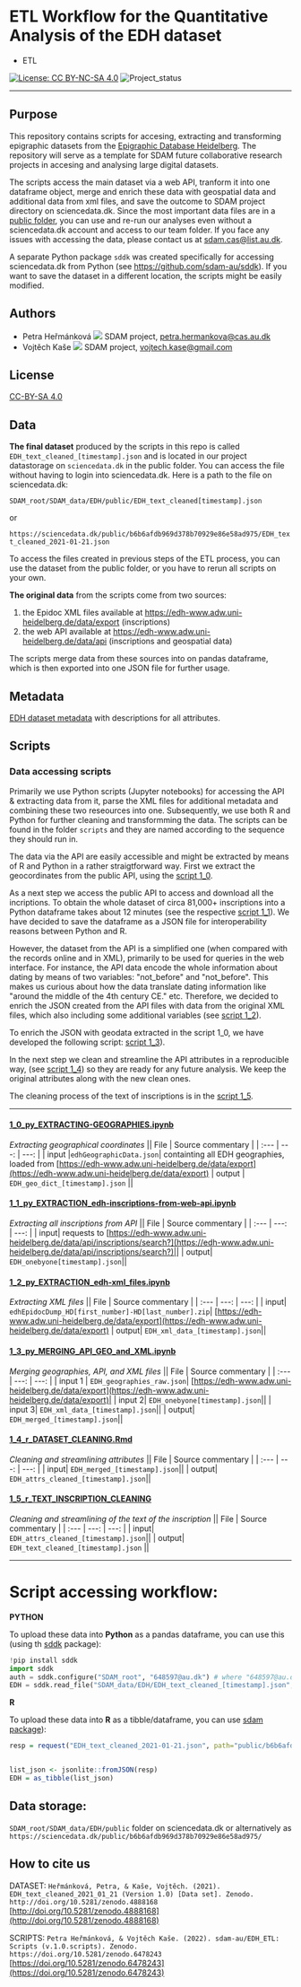 # ETL Workflow for the Quantitative Analysis of the EDH dataset
* ETL

[![License: CC BY-NC-SA 4.0](https://licensebuttons.net/l/by-nc-sa/4.0/80x15.png "Creative Commons License CC BY-NC-SA 4.0")](https://creativecommons.org/licenses/by-nc-sa/4.0/)
![Project_status](https://img.shields.io/badge/status-in__progress-brightgreen "Project status logo")

---

## Purpose
This repository contains scripts for accesing, extracting and transforming epigraphic datasets from the [Epigraphic Database Heidelberg](https://edh-www.adw.uni-heidelberg.de/). The repository will serve as a template for SDAM future collaborative research projects in accesing and analysing large digital datasets.

The scripts access the main dataset via a web API, tranform it into one dataframe object, merge and enrich these data with geospatial data and additional data from xml files, and save the outcome to SDAM project directory on sciencedata.dk. Since the most important data files are in a [public folder](https://sciencedata.dk/shared/b6b6afdb969d378b70929e86e58ad975), you can use and re-run our analyses even without a sciencedata.dk account and access to our team folder. If you face any issues with accessing the data, please contact us at sdam.cas@list.au.dk.

A separate Python package ```sddk``` was created specifically for accessing sciencedata.dk from Python (see https://github.com/sdam-au/sddk). If you want to save the dataset in a different location, the scripts might be easily modified.

## Authors
* Petra Heřmánková [![](https://orcid.org/sites/default/files/images/orcid_16x16.png)](https://orcid.org/0000-0002-6349-0540) SDAM project, petra.hermankova@cas.au.dk
* Vojtěch Kaše [![](https://orcid.org/sites/default/files/images/orcid_16x16.png)]([0000-0002-6601-1605](https://www.google.com/url?q=http://orcid.org/0000-0002-6601-1605&sa=D&ust=1588773325679000)) SDAM project, vojtech.kase@gmail.com

## License
[CC-BY-SA 4.0](https://github.com/sdam-au/EDH_ETL/blob/master/LICENSE.md)


## Data
**The final dataset** produced by the scripts in this repo is called `EDH_text_cleaned_[timestamp].json` and is located in our project datastorage on `sciencedata.dk` in the public folder. You can access the file without having to login into sciencedata.dk. Here is a path to the file on sciencedata.dk: 

`SDAM_root/SDAM_data/EDH/public/EDH_text_cleaned[timestamp].json`

or 

`https://sciencedata.dk/public/b6b6afdb969d378b70929e86e58ad975/EDH_text_cleaned_2021-01-21.json`

To access the files created in previous steps of the ETL process, you can use the dataset from the public folder, or you have to rerun all scripts on your own.

**The original data** from the scripts come from two sources:

1. the Epidoc XML files available at https://edh-www.adw.uni-heidelberg.de/data/export (inscriptions)
1. the web API available at https://edh-www.adw.uni-heidelberg.de/data/api (inscriptions and geospatial data)

The scripts merge data from these sources into on pandas dataframe, which is then exported into one JSON file for further usage.

## Metadata

[EDH dataset metadata](https://github.com/sdam-au/EDH_ETL/blob/master/EDH_dataset_metadata_SDAM.csv) with descriptions for all attributes.

## Scripts

### Data accessing scripts
Primarily we use Python scripts (Jupyter notebooks) for accessing the API & extracting data from it, parse the XML files for additional metadata and combining these two reseources into one. Subsequently, we use both R and Python for further cleaning and transformming the data. The scripts can be found in the folder ```scripts``` and they are named according to the sequence they should run in.

The data via the API are easily accessible and might be extracted by means of R and Python in a rather straigtforward way. 
First we extract the geocordinates from the public API, using the [script 1_0](https://github.com/sdam-au/EDH_ETL/blob/master/scripts/1_0_py_EXTRACTING-GEOGRAPHIES.ipynb). 

As a next step we access the public API to access and download all the incriptions. To obtain the whole dataset of circa 81,000+ inscriptions into a Python dataframe takes about 12 minutes (see the respective [script 1_1](https://github.com/sdam-au/EDH_ETL/blob/master/scripts/1_1_py_EXTRACTION_edh-inscriptions-from-web-api.ipynb)). We have decided to save the dataframe as a JSON file for interoperability reasons between Python and R.

However, the dataset from the API is a simplified one (when compared with the records online and in XML), primarily to be used for queries in the web interface.  For instance, the API data encode the whole information about dating by means of two variables: "not_before" and "not_before". This makes us curious about how the data translate dating information like "around the middle of the 4th century CE." etc. Therefore, we decided to enrich the JSON created from the API files with data from the original XML files, which also including some additional variables (see [script 1_2](https://github.com/sdam-au/EDH_ETL/blob/master/scripts/1_2_py_EXTRACTION_edh-xml_files.ipynb)).

To enrich the JSON with geodata extracted in the script 1_0, we have developed the following script: [script 1_3](https://github.com/sdam-au/EDH_ETL/blob/master/scripts/1_3_py_MERGING_API_GEO_and_XML.ipynb)).

In the next step we clean and streamline the API attributes in a reproducible way, (see [script 1_4](https://github.com/sdam-au/EDH_ETL/blob/master/scripts/1_4_r_DATASET_ATTRIBUTES_CLEANING.Rmd)) so they are ready for any future analysis. We keep the original attributes along with the new clean ones.

The cleaning process of the text of inscriptions is in the [script 1_5](https://github.com/sdam-au/EDH_ETL/blob/master/scripts/1_5_r_TEXT_INCRIPTION_CLEANING.Rmd).

---

#### [1_0_py_EXTRACTING-GEOGRAPHIES.ipynb](https://github.com/sdam-au/EDH_ETL/blob/master/scripts/1_0_py_EXTRACTING-GEOGRAPHIES.ipynb)

_Extracting geographical coordinates_
|| File | Source commentary |
| :---       |         ---: |         ---: |
| input |`edhGeographicData.json`| containting all EDH geographies, loaded from [https://edh-www.adw.uni-heidelberg.de/data/export](https://edh-www.adw.uni-heidelberg.de/data/export)
| output | `EDH_geo_dict_[timestamp].json` ||

#### [1_1_py_EXTRACTION_edh-inscriptions-from-web-api.ipynb](https://github.com/sdam-au/EDH_ETL/blob/master/scripts/1_1_py_EXTRACTION_edh-inscriptions-from-web-api.ipynb)
 
_Extracting all inscriptions from API_
|| File | Source commentary |
| :---       |         ---: |         ---: |
| input| requests to [https://edh-www.adw.uni-heidelberg.de/data/api/inscriptions/search?](https://edh-www.adw.uni-heidelberg.de/data/api/inscriptions/search?)||
| output| `EDH_onebyone[timestamp].json`||

#### [1_2_py_EXTRACTION_edh-xml_files.ipynb](https://github.com/sdam-au/EDH_ETL/blob/master/scripts/1_2_py_EXTRACTION_edh-xml_files.ipynb)

_Extracting XML files_
|| File | Source commentary |
| :---       |         ---: |         ---: |
| input| `edhEpidocDump_HD[first_number]-HD[last_number].zip`| [https://edh-www.adw.uni-heidelberg.de/data/export](https://edh-www.adw.uni-heidelberg.de/data/export)
| output| `EDH_xml_data_[timestamp].json`||

#### [1_3_py_MERGING_API_GEO_and_XML.ipynb](https://github.com/sdam-au/EDH_ETL/blob/master/scripts/1_3_py_MERGING_API_GEO_and_XML.ipynb)

_Merging geographies, API, and XML files_
|| File | Source commentary |
| :---       |         ---: |         ---: |
| input 1 | `EDH_geographies_raw.json`| [https://edh-www.adw.uni-heidelberg.de/data/export](https://edh-www.adw.uni-heidelberg.de/data/export)|
| input 2| `EDH_onebyone[timestamp].json`||
| input 3| `EDH_xml_data_[timestamp].json`|| 
| output| `EDH_merged_[timestamp].json`||
  
#### [1_4_r_DATASET_CLEANING.Rmd](https://github.com/sdam-au/EDH_ETL/blob/master/scripts/1_4_r_DATASET_ATTRIBUTES_CLEANING.Rmd)

_Cleaning and streamlining attributes_
|| File | Source commentary |
| :---       |         ---: |         ---: |
| input| `EDH_merged_[timestamp].json`||
| output| `EDH_attrs_cleaned_[timestamp].json`||


#### [1_5_r_TEXT_INSCRIPTION_CLEANING](https://github.com/sdam-au/EDH_ETL/blob/master/scripts/1_5_r_TEXT_INSCRIPTION_CLEANING.Rmd)

_Cleaning and streamlining of the text of the inscription_
|| File | Source commentary |
| :---       |         ---: |         ---: |
| input| `EDH_attrs_cleaned_[timestamp].json`||
| output| `EDH_text_cleaned_[timestamp].json` ||

---

# Script accessing workflow:

**PYTHON**

To upload these data into **Python** as a pandas dataframe, you can use this (using th [sddk](https://pypi.org/project/sddk/) package):

```python
!pip install sddk
import sddk
auth = sddk.configure("SDAM_root", "648597@au.dk") # where "648597@au.dk is owner of the shared folder
EDH = sddk.read_file("SDAM_data/EDH/EDH_text_cleaned_[timestamp].json", "df", auth)
```

**R**

To upload these data into **R** as a tibble/dataframe, you can use [sdam package](https://github.com/sdam-au/sdam)):

```r
resp = request("EDH_text_cleaned_2021-01-21.json", path="public/b6b6afdb969d378b70929e86e58ad975/", method="GET", anonymous = TRUE)


list_json <- jsonlite::fromJSON(resp)
EDH = as_tibble(list_json)
```


## Data storage: 

`SDAM_root/SDAM_data/EDH/public` folder on sciencedata.dk or alternatively as `https://sciencedata.dk/public/b6b6afdb969d378b70929e86e58ad975/` 

## How to cite us

DATASET: `Heřmánková, Petra, & Kaše, Vojtěch. (2021). EDH_text_cleaned_2021_01_21 (Version 1.0) [Data set]. Zenodo. http://doi.org/10.5281/zenodo.4888168`
[http://doi.org/10.5281/zenodo.4888168](http://doi.org/10.5281/zenodo.4888168)

SCRIPTS: `Petra Heřmánková, & Vojtěch Kaše. (2022). sdam-au/EDH_ETL: Scripts (v.1.0.scripts). Zenodo. https://doi.org/10.5281/zenodo.6478243` [https://doi.org/10.5281/zenodo.6478243](https://doi.org/10.5281/zenodo.6478243)






